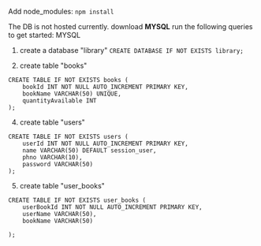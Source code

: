 Add node_modules: `npm install`

The DB is not hosted currently.
download **MYSQL**
run the following queries to get started:
MYSQL
1. create a database "library"
`CREATE DATABASE IF NOT EXISTS library;`

3. create table "books"
```
CREATE TABLE IF NOT EXISTS books (
    bookId INT NOT NULL AUTO_INCREMENT PRIMARY KEY,
    bookName VARCHAR(50) UNIQUE,
    quantityAvailable INT
);
```

4. create table "users"
```
CREATE TABLE IF NOT EXISTS users (
    userId INT NOT NULL AUTO_INCREMENT PRIMARY KEY,
    name VARCHAR(50) DEFAULT session_user,
    phno VARCHAR(10),
    password VARCHAR(50)
);
```

5. create table "user_books"
```
CREATE TABLE IF NOT EXISTS user_books (
    userBookId INT NOT NULL AUTO_INCREMENT PRIMARY KEY,
    userName VARCHAR(50),
    bookName VARCHAR(50)

);
```
